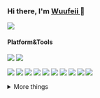 ### Hi there, I'm <a href= "https://wuufeii.github.io" traget="_blank"> Wuufeii </a> 👋
<!--
**wuufeii/wuufeii** is a ✨ _special_ ✨ repository because its `README.md` (this file) appears on your GitHub profile.

Here are some ideas to get you started:

- 🔭 I’m currently working on ...
- 🌱 I’m currently learning ...
- 👯 I’m looking to collaborate on ...
- 🤔 I’m looking for help with ...
- 💬 Ask me about ...
- 📫 How to reach me: ...
- 😄 Pronouns: ...
- ⚡ Fun fact: ...
-->

<p align="">
  <a href= "https://github.com/anuraghazra/github-readme-stats"><img src="https://github-readme-stats.vercel.app/api?username=wuufeii&count_private=true&theme=tokyonight&include_all_commits=true&show_icons=true" /></a>
</p>

#### Platform&Tools
[![](https://img.shields.io/badge/Windows-10-2376bc?style=flat-square&logo=windows&logoColor=ffffff)](https://www.microsoft.com/windows/get-windows-10)
[![](https://img.shields.io/badge/IDE-WebStorm%20-blue?style=flat-square&logo=visual-studio-code&logoColor=ffffff)](https://www.jetbrains.com/webstorm/)

[![](https://img.shields.io/badge/-HTML5-E34F26?style=flat-square&logo=html5&logoColor=white)](https://html.spec.whatwg.org/)
[![](https://img.shields.io/badge/-CSS3-1572B6?style=flat-square&logo=css3&logoColor=white)](https://www.w3.org/Style/CSS/)
[![](https://img.shields.io/badge/-JavaScript-FF9800?style=flat-square&logo=javascript&logoColor=white)](https://www.ecma-international.org/)
[![](https://img.shields.io/badge/-JQuery-8BC34A?style=flat-square&logo=jQuery&logoColor=ffffff)](https://jquery.com/)
[![](https://img.shields.io/badge/-Vue.js-4fc08d?style=flat-square&logo=vue.js&logoColor=ffffff)](https://vuejs.org/)
[![](https://img.shields.io/badge/-Node.js-43853d?style=flat-square&logo=node.js&logoColor=ffffff)](https://nodejs.org/)
[![](https://img.shields.io/badge/-NPM-cb3837?style=flat-square&logo=npm&logoColor=white)](https://npmjs.com/)
[![](https://img.shields.io/badge/-Git-f05032?style=flat-square&logo=git&logoColor=white)](https://git-scm.com/)
[![](https://img.shields.io/badge/-Sass-00BCD4?style=flat-square&logo=sass&logoColor=ffffff)](https://www.sass.hk/)
[![](https://img.shields.io/badge/-Stylus-ff6347?style=flat-square&logo=stylus&logoColor=ffffff)](https://stylus-lang.com/)

<details>
  <summary> More things </summary>
  <br>
    <p>
    <a href= "https://github.com/anuraghazra/github-readme-stats"><img src= "https://github-readme-stats.vercel.app/api/top-langs/?username=wuufeii&layout=compact" /></a>
    </p>
    <p>
      <img src= "https://visitor-badge.laobi.icu/badge?page_id=wuufeii.wuufeii" />
  </p>
</details>


